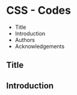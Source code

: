# CSS - Codes

- Title
- Introduction
- Authors
- Acknowledgements

## Title

## Introduction

##

##
 
